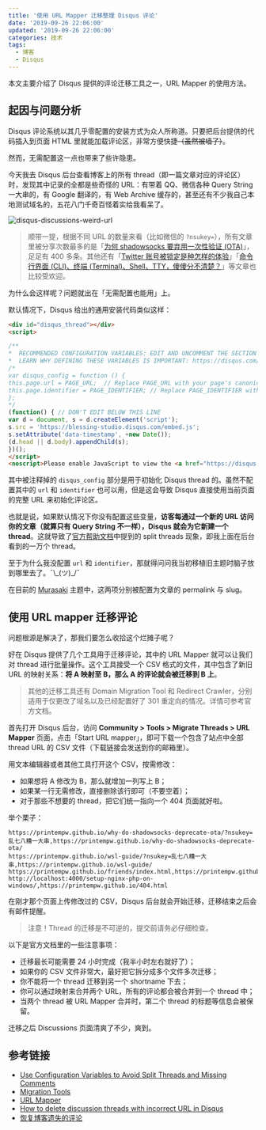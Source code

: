 ```yaml
---
title: '使用 URL Mapper 迁移整理 Disqus 评论'
date: '2019-09-26 22:06:00'
updated: '2019-09-26 22:06:00'
categories: 技术
tags:
  - 博客
  - Disqus
---
```


本文主要介绍了 Disqus 提供的评论迁移工具之一，URL Mapper 的使用方法。

## 起因与问题分析

Disqus 评论系统以其几乎零配置的安装方式为众人所称道。只要把后台提供的代码插入到页面 HTML 里就能加载评论区，非常方便快捷~~（虽然被墙了）~~。

然而，无需配置这一点也带来了些许隐患。

<!--more-->

今天我去 Disqus 后台查看博客上的所有 thread（即一篇文章对应的评论区）时，发现其中记录的全都是些奇怪的 URL：有带着 QQ、微信各种 Query String 一大串的，有 Google 翻译的，有 Web Archive 缓存的，甚至还有不少我自己本地测试域名的，五花八门千奇百怪着实给我看呆了。

![disqus-discussions-weird-url](https://img.blessing.studio/images/2019/09/26/disqus-discussions-weird-url.png)

> 顺带一提，根据不同 URL 的数量来看（比如微信的 `?nsukey=`），所有文章里被分享次数最多的是「[为何 shadowsocks 要弃用一次性验证 (OTA)](https://printempw.github.io/why-do-shadowsocks-deprecate-ota/)」，足足有 400 多条。其他还有「[Twitter 账号被锁定是种怎样的体验](https://printempw.github.io/twitter-account-has-been-locked/)」「[命令行界面 (CLI)、终端 (Terminal)、Shell、TTY，傻傻分不清楚？](https://printempw.github.io/the-difference-between-cli-terminal-shell-tty/)」等文章也比较受欢迎。

为什么会这样呢？问题就出在「无需配置也能用」上。

默认情况下，Disqus 给出的通用安装代码类似这样：

```html
<div id="disqus_thread"></div>
<script>

/**
*  RECOMMENDED CONFIGURATION VARIABLES: EDIT AND UNCOMMENT THE SECTION BELOW TO INSERT DYNAMIC VALUES FROM YOUR PLATFORM OR CMS.
*  LEARN WHY DEFINING THESE VARIABLES IS IMPORTANT: https://disqus.com/admin/universalcode/#configuration-variables*/
/*
var disqus_config = function () {
this.page.url = PAGE_URL;  // Replace PAGE_URL with your page's canonical URL variable
this.page.identifier = PAGE_IDENTIFIER; // Replace PAGE_IDENTIFIER with your page's unique identifier variable
};
*/
(function() { // DON'T EDIT BELOW THIS LINE
var d = document, s = d.createElement('script');
s.src = 'https://blessing-studio.disqus.com/embed.js';
s.setAttribute('data-timestamp', +new Date());
(d.head || d.body).appendChild(s);
})();
</script>
<noscript>Please enable JavaScript to view the <a href="https://disqus.com/?ref_noscript">comments powered by Disqus.</a></noscript>
```

其中被注释掉的 `disqus_config` 部分是用于初始化 Disqus thread 的。虽然不配置其中的 `url` 和 `identifier` 也可以用，但是这会导致 Disqus 直接使用当前页面的完整 URL 来初始化评论区。

也就是说，如果默认情况下你没有配置这些变量，**访客每通过一个新的 URL 访问你的文章（就算只有 Query String 不一样），Disqus 就会为它新建一个 thread**。这就导致了[官方帮助文档](https://help.disqus.com/en/articles/1717137-use-configuration-variables-to-avoid-split-threads-and-missing-comments)中提到的 split threads 现象，即我上面在后台看到的一万个 thread。

至于为什么我没配置 `url` 和 `identifier`，那就得问问我当初移植旧主题时脑子放到哪里去了。¯\\\_(ツ)_/¯

在目前的 [Murasaki](https://github.com/printempw/hexo-theme-murasaki) 主题中，这两项分别被配置为文章的 permalink 与 slug。

## 使用 URL mapper 迁移评论

问题根源是解决了，那我们要怎么收拾这个烂摊子呢？

好在 Disqus 提供了几个工具用于迁移评论，其中的 URL Mapper 就可以让我们对 thread 进行批量操作。这个工具接受一个 CSV 格式的文件，其中包含了新旧 URL 的映射关系：**将 A 映射至 B，那么 A 的评论就会被迁移到 B 上**。

> 其他的迁移工具还有 Domain Migration Tool 和 Redirect Crawler，分别适用于仅更改了域名以及已经配置好了 301 重定向的情况。详情可参考官方文档。

首先打开 Disqus 后台，访问 **Community > Tools > Migrate Threads > URL Mapper** 页面，点击「Start URL mapper」，即可下载一个包含了站点中全部 thread URL 的 CSV 文件（下载链接会发送到你的邮箱里）。

用文本编辑器或者其他工具打开这个 CSV，按需修改：

- 如果想将 A 修改为 B，那么就增加一列写上 B；
- 如果某一行无需修改，直接删除该行即可（不要空着）；
- 对于那些不想要的 thread，把它们统一指向一个 404 页面就好啦。

举个栗子：

```csv
https://printempw.github.io/why-do-shadowsocks-deprecate-ota/?nsukey=乱七八糟一大串,https://printempw.github.io/why-do-shadowsocks-deprecate-ota/
https://printempw.github.io/wsl-guide/?nsukey=乱七八糟一大串,https://printempw.github.io/wsl-guide/
https://printempw.github.io/friends/index.html,https://printempw.github.io/friends/
http://localhost:4000/setup-nginx-php-on-windows/,https://printempw.github.io/404.html
```

在刚才那个页面上传修改过的 CSV，Disqus 后台就会开始迁移，迁移结束之后会有邮件提醒。

> 注意！Thread 的迁移是不可逆的，提交前请务必仔细检查。

以下是官方文档里的一些注意事项：

- 迁移最长可能需要 24 小时完成（我半小时左右就好了）；
- 如果你的 CSV 文件非常大，最好把它拆分成多个文件多次迁移；
- 你不能将一个 thread 迁移到另一个 shortname 下去；
- 你可以通过映射来合并两个 URL，所有的评论都会被合并到一个 thread 中；
- 当两个 thread 被 URL Mapper 合并时，第二个 thread 的标题等信息会被保留。

迁移之后 Discussions 页面清爽了不少，爽到。

## 参考链接

- [Use Configuration Variables to Avoid Split Threads and Missing Comments](https://help.disqus.com/en/articles/1717137-use-configuration-variables-to-avoid-split-threads-and-missing-comments)
- [Migration Tools](https://help.disqus.com/en/articles/1717068-migration-tools)
- [URL Mapper](https://help.disqus.com/en/articles/1717129-url-mapper)
- [How to delete discussion threads with incorrect URL in Disqus](https://mycyberuniverse.com/how-delete-discussion-threads-incorrect-url-disqus.html)
- [恢复博客遗失的评论](https://xuanwo.io/2018/10/15/revocer-lost-blog-comments/)
